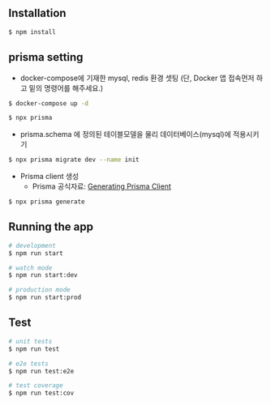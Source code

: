 ## Installation

```bash
$ npm install
```

## prisma setting

- docker-compose에 기재한 mysql, redis 환경 셋팅 (단, Docker 앱 접속먼저 하고 밑의 명령어를 해주세요.)

```bash
$ docker-compose up -d
```

```bash
$ npx prisma
```

- prisma.schema 에 정의된 테이블모델을 물리 데이터베이스(mysql)에 적용시키기

```bash
$ npx prisma migrate dev --name init
```

- Prisma client 생성
  - Prisma 공식자료: [Generating Prisma Client](https://www.prisma.io/docs/orm/prisma-client/setup-and-configuration/generating-prisma-client)

```bash
$ npx prisma generate
```

## Running the app

```bash
# development
$ npm run start

# watch mode
$ npm run start:dev

# production mode
$ npm run start:prod
```

## Test

```bash
# unit tests
$ npm run test

# e2e tests
$ npm run test:e2e

# test coverage
$ npm run test:cov
```
